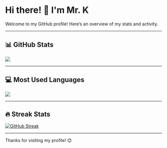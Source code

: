# Hi there! 👋 I'm Mr. K

Welcome to my GitHub profile! Here’s an overview of my stats and activity.

---

## **📊 GitHub Stats**

<img align="center" src="https://github-readme-stats.vercel.app/api?username=Mrkweb15&show_icons=true&theme=dark&include_all_commits=true&count_private=true&card_width=500"/>

---

## **💻 Most Used Languages**

<img align="center" src="https://github-readme-stats.vercel.app/api/top-langs/?username=Mrkweb15&layout=compact&theme=dark&langs_count=10&card_width=500"/>

---

## **🔥 Streak Stats**

[![GitHub Streak](https://streak-stats.demolab.com?user=Mrkweb15&theme=dark&hide_border=true&border_radius=5&date_format=%5BY.%5Dn.j&card_width=500)](https://git.io/streak-stats)

---

Thanks for visiting my profile! 😊
